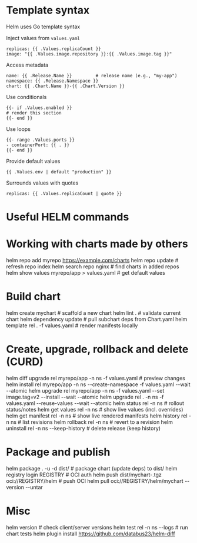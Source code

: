 # Template syntax
Helm uses Go template syntax

Inject values from `values.yaml`
```
replicas: {{ .Values.replicaCount }}
image: "{{ .Values.image.repository }}:{{ .Values.image.tag }}"
```

Access metadata
```
name: {{ .Release.Name }}         # release name (e.g., "my-app")
namespace: {{ .Release.Namespace }}
chart: {{ .Chart.Name }}-{{ .Chart.Version }}
```

Use conditionals
```
{{- if .Values.enabled }}
# render this section
{{- end }}
```

Use loops
```
{{- range .Values.ports }}
- containerPort: {{ . }}
{{- end }}
```

Provide default values
```
{{ .Values.env | default "production" }}
```

Surrounds values with quotes
```
replicas: {{ .Values.replicaCount | quote }}
```

# Useful HELM commands

# Working with charts made by others
helm repo add myrepo https://example.com/charts
helm repo update                              # refresh repo index
helm search repo nginx                        # find charts in added repos
helm show values myrepo/app > values.yaml     # get default values

# Build chart
helm create mychart                           # scaffold a new chart
helm lint .                                   # validate current chart
helm dependency update                        # pull subchart deps from Chart.yaml
helm template rel . -f values.yaml            # render manifests locally

# Create, upgrade, rollback and delete (CURD)
helm diff upgrade rel myrepo/app -n ns -f values.yaml  # preview changes
helm install rel myrepo/app -n ns --create-namespace -f values.yaml --wait --atomic
helm upgrade rel myrepo/app -n ns -f values.yaml --set image.tag=v2 --install --wait --atomic
helm upgrade rel . -n ns -f values.yaml --reuse-values --wait --atomic
helm status rel -n ns                         # rollout status/notes
helm get values rel -n ns                     # show live values (incl. overrides)
helm get manifest rel -n ns                   # show live rendered manifests
helm history rel -n ns                        # list revisions
helm rollback rel <REV> -n ns                 # revert to a revision
helm uninstall rel -n ns --keep-history       # delete release (keep history)

# Package and publish
helm package . -u -d dist/                    # package chart (update deps) to dist/
helm registry login REGISTRY                  # OCI auth
helm push dist/mychart-<VER>.tgz oci://REGISTRY/helm   # push OCI
helm pull oci://REGISTRY/helm/mychart --version <VER> --untar

# Misc 
helm version                                  # check client/server versions
helm test rel -n ns --logs                    # run chart tests
helm plugin install https://github.com/databus23/helm-diff
